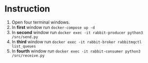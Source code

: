 # Instruction

1) Open four terminal windows.
2) In **first** window run `docker-compose up -d`
3) In **second** window run `docker exec -it rabbit-producer python3 /src/send.py`
4) In **third** window run `docker exec -it rabbit-broker rabbitmqctl list_queues`
5) In **fourth** window run `docker exec -it rabbit-consumer python3 /src/receive.py`
